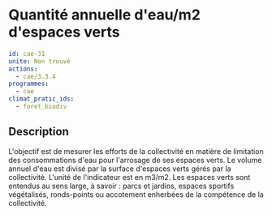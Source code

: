 # Quantité annuelle d'eau/m2 d'espaces verts
```yaml
id: cae-31
unite: Non trouvé
actions:
  - cae/3.3.4
programmes:
  - cae
climat_pratic_ids:
  - foret_biodiv
```
## Description
L'objectif est de mesurer les efforts de la collectivité en matière de limitation des consommations d'eau pour l'arrosage de ses espaces verts. Le volume annuel d'eau est divisé par la surface d'espaces verts gérés par la collectivité. L'unité de l'indicateur est en m3/m2. Les espaces verts sont entendus au sens large, à savoir : parcs et jardins, espaces sportifs végétalisés, ronds-points ou accotement enherbées de la compétence de la collectivité.




